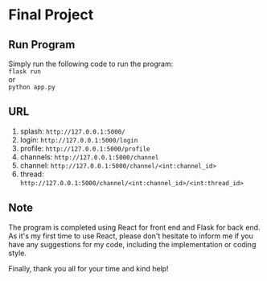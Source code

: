# Final Project

## Run Program
Simply run the following code to run the program:  
```flask run```  
or  
```python app.py```

## URL
1. splash: `http://127.0.0.1:5000/`
2. login: `http://127.0.0.1:5000/login`
3. profile: `http://127.0.0.1:5000/profile`
4. channels: `http://127.0.0.1:5000/channel`
5. channel: `http://127.0.0.1:5000/channel/<int:channel_id>`
6. thread: `http://127.0.0.1:5000/channel/<int:channel_id>/<int:thread_id>`

## Note
The program is completed using React for front end and Flask for back end. As it's my first time to use React, please don't hesitate to inform me if you have any suggestions for my code, including the implementation or coding style.

Finally, thank you all for your time and kind help!